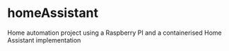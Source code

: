 # homeAssistant
Home automation project using a Raspberry PI and a containerised Home Assistant implementation
